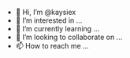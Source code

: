 - 👋 Hi, I’m @kaysiex
- 👀 I’m interested in ...
- 🌱 I’m currently learning ...
- 💞️ I’m looking to collaborate on ...
- 📫 How to reach me ...

<!---
kaysiex/kaysiex is a ✨ special ✨ repository because its `README.md` (this file) appears on your GitHub profile.
You can click the Preview link to take a look at your changes.
--->

